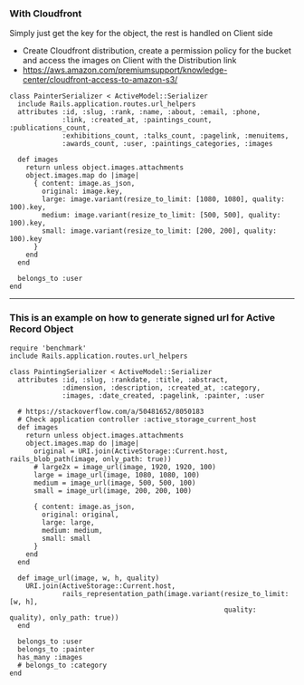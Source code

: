 ### With Cloudfront
Simply just get the key for the object, the rest is handled on Client side 
- Create Cloudfront distribution, create a permission policy for the bucket and access the images on Client with the Distribution link
- https://aws.amazon.com/premiumsupport/knowledge-center/cloudfront-access-to-amazon-s3/

```
class PainterSerializer < ActiveModel::Serializer
  include Rails.application.routes.url_helpers
  attributes :id, :slug, :rank, :name, :about, :email, :phone,
             :link, :created_at, :paintings_count, :publications_count,
             :exhibitions_count, :talks_count, :pagelink, :menuitems,
             :awards_count, :user, :paintings_categories, :images

  def images
    return unless object.images.attachments
    object.images.map do |image|
      { content: image.as_json,
        original: image.key,
        large: image.variant(resize_to_limit: [1080, 1080], quality: 100).key,
        medium: image.variant(resize_to_limit: [500, 500], quality: 100).key,
        small: image.variant(resize_to_limit: [200, 200], quality: 100).key
      }
    end
  end

  belongs_to :user
end
```
---

### This is an example on how to generate signed url for Active Record Object

```
require 'benchmark'
include Rails.application.routes.url_helpers

class PaintingSerializer < ActiveModel::Serializer
  attributes :id, :slug, :rankdate, :title, :abstract,
             :dimension, :description, :created_at, :category,
             :images, :date_created, :pagelink, :painter, :user

  # https://stackoverflow.com/a/50481652/8050183
  # Check application controller :active_storage_current_host
  def images
    return unless object.images.attachments
    object.images.map do |image|
      original = URI.join(ActiveStorage::Current.host, rails_blob_path(image, only_path: true))
      # large2x = image_url(image, 1920, 1920, 100)
      large = image_url(image, 1080, 1080, 100)
      medium = image_url(image, 500, 500, 100)
      small = image_url(image, 200, 200, 100)

      { content: image.as_json,
        original: original,
        large: large,
        medium: medium,
        small: small
      }
    end
  end

  def image_url(image, w, h, quality)
    URI.join(ActiveStorage::Current.host,
             rails_representation_path(image.variant(resize_to_limit: [w, h],
                                                     quality: quality), only_path: true))
  end

  belongs_to :user
  belongs_to :painter
  has_many :images
  # belongs_to :category
end

```